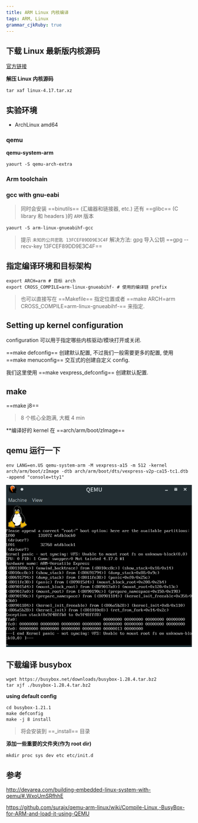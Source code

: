 ```yaml
---
title: ARM Linux 内核编译
tags: ARM, Linux
grammar_cjkRuby: true
---
```



## 下载 Linux 最新版内核源码

[官方链接](https://cdn.kernel.org/pub/linux/kernel/v4.x/linux-4.17.tar.xz)

**解压 Linux 内核源码**

```shell
tar xaf linux-4.17.tar.xz 
```

## 实验环境

* ArchLinux amd64

### qemu

**qemu-system-arm**

```shell
yaourt -S qemu-arch-extra
```

### Arm toolchain

### gcc with gnu-eabi

> 同时会安装 ==binutils== (汇编器和链接器, etc.) 还有 ==glibc== (C library 和 headers )的 `ARM` 版本


```shell
yaourt -S arm-linux-gnueabihf-gcc
```

> 提示 `未知的公共密匙 13FCEF89DD9E3C4F`
> 解决方法: gpg 导入公钥 ==gpg --recv-key 13FCEF89DD9E3C4F==

## 指定编译环境和目标架构

```shell
export ARCH=arm # 目标 arch
export CROSS_COMPILE=arm-linux-gnueabihf- # 使用的编译链 prefix
```

> 也可以直接写在 ==Makefile== 指定位置或者 ==make ARCH=arm CROSS_COMPILE=arm-linux-gnueabihf-== 来指定.

## Setting up kernel configuration

configuration 可以用于指定哪些内核驱动/模块打开或关闭.

==make defconfig== 创建默认配置, 不过我们一般需要更多的配置, 使用 ==make menuconfig== 交互式的创建自定义 config.

我们这里使用 ==make vexpress_defconfig== 创建默认配置.

## make

==make j8==

> 8 个核心全跑满, 大概 4 min

**编译好的 kernel 在 ==arch/arm/boot/zImage==

## qemu 运行一下

```
env LANG=en.US qemu-system-arm -M vexpress-a15 -m 512 -kernel arch/arm/boot/zImage -dtb arch/arm/boot/dts/vexpress-v2p-ca15-tc1.dtb -append "console=tty1"
```

![效果图](./images/1528441438781.png)

## 下载编译 busybox

```shell
wget https://busybox.net/downloads/busybox-1.28.4.tar.bz2
tar xjf ./busybox-1.28.4.tar.bz2
```

**using default config**

```shell
cd busybox-1.21.1
make defconfig
make -j 8 install
```

> 将会安装到 ==_install== 目录

**添加一些重要的文件夹(作为 root dir)**

```shell
mkdir proc sys dev etc etc/init.d
```

## 参考

http://devarea.com/building-embedded-linux-system-with-qemu/#.WxoUmSRfhhE

https://github.com/surajx/qemu-arm-linux/wiki/Compile-Linux,-BusyBox-for-ARM-and-load-it-using-QEMU